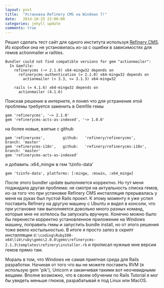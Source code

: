 ```yaml
---
layout: post
title:  "Установка Refinery CMS на Windows 7!"
date:   2014-10-25 22:00:00
categories: jekyll update
comments: true
---
```


Решил сделать тест сайт для одного института используя [Refinery CMS][refinery]. Из коробки она не установилась из-за с ошибки в зависимостях для гемов actionmailer и railties.

	Bundler could not find compatible versions for gem "actionmailer":
	  In Gemfile:
	    refinerycms (~> 2.1.0) x64-mingw32 depends on
	      refinerycms-authentication (= 2.1.0) x64-mingw32 depends on
	        actionmailer (< 3.3, >= 3.1.3) x64-mingw32

	    rails (= 4.1.6) x64-mingw32 depends on
	      actionmailer (4.1.6)

Поискав решение в интернете, я понял что для устранения этой проблемы требуется заменить в Gemfile гемы

	gem 'refinerycms', '~> 2.1.0'
	gem 'refinerycms-acts-as-indexed', '~> 1.0.0'

на более новые, взятые с github

	gem 'refinerycms',        github:   'refinery/refinerycms',       branch: 'master'
	gem 'refinerycms-i18n',   github:   'refinery/refinerycms-i18n',  branch: 'master'
	gem 'refinerycms-acts-as-indexed'

и добавить :x64_mingw в гем 'tzinfo-data'

	gem 'tzinfo-data', platforms: [:mingw, :mswin, :x64_mingw]


После этого bundler update выполняется корректно. Но тут меня поджидала другая проблема: не смотря на актуальность списка гемов, из-за того что при установке Refinery CMS инсталляция прерывалась у меня на руках был пустой Rails проект. К этому моменту я уже успел поставить Refinery на другую машину с Ubuntu и видел в консоли, что при установке там выполняется довольно много разных команд, которые мне не хотелось бы запускать вручную. Конечно можно было бы перенести корректно установленное приложение на Windows машину, поправить гемы и запустить bundle install, но от этого решения тоже веяло костыльностью. В итоге я просто залез в скрипт инсталляции <code>d:\coding\Ruby200-x64\lib\ruby\gems\2.0.0\gems\refinerycms-2.1.3\templates\refinery\installer.rb</code> и прописал нужные мне версии гемов прямо там.

Мораль в том, что Windows не самая приятная среда для Rails разработки. Начиная от того что вы не можете поставить RVM (я использую gem 'pik'), Unicorn и заканчивая такими вот неочевидными вещами. Вполне возможно, что в своем обучении по Rails Tutorial я мог бы увидеть меньше глюков, разрабатывай я под Linux или MacOS.

[refinery]: http://refinerycms.com/